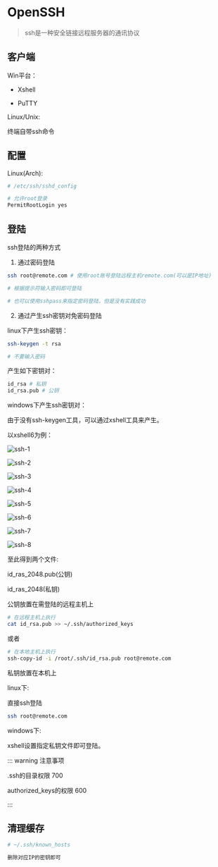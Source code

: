 # OpenSSH

> ssh是一种安全链接远程服务器的通讯协议

## 客户端

Win平台：

- Xshell

- PuTTY

Linux/Unix:

终端自带ssh命令

## 配置

Linux(Arch):

```bash
# /etc/ssh/sshd_config

# 允许root登录
PermitRootLogin yes
```

## 登陆

ssh登陆的两种方式

1. 通过密码登陆

```bash
ssh root@remote.com # 使用root账号登陆远程主机remote.com(可以是IP地址)

# 根据提示符输入密码即可登陆

# 也可以使用sshpass来指定密码登陆，但是没有实践成功
```

2. 通过产生ssh密钥对免密码登陆

linux下产生ssh密钥：

```bash
ssh-keygen -t rsa

# 不要输入密码
```

产生如下密钥对：

```bash
id_rsa # 私钥
id_rsa.pub # 公钥
```

windows下产生ssh密钥对：

由于没有ssh-keygen工具，可以通过xshell工具来产生。

以xshell6为例：

![ssh-1](/img/ssh-1.jpg)

![ssh-2](/img/ssh-2.jpg)

![ssh-3](/img/ssh-3.jpg)

![ssh-4](/img/ssh-4.jpg)

![ssh-5](/img/ssh-5.jpg)

![ssh-6](/img/ssh-6.jpg)

![ssh-7](/img/ssh-7.jpg)

![ssh-8](/img/ssh-8.jpg)

至此得到两个文件:

id_ras_2048.pub(公钥)

id_ras_2048(私钥)

公钥放置在需登陆的远程主机上

```bash
# 在远程主机上执行
cat id_rsa.pub >> ~/.ssh/authorized_keys
```

或者

```bash
# 在本地主机上执行
ssh-copy-id -i /root/.ssh/id_rsa.pub root@remote.com
```

私钥放置在本机上

linux下:

直接ssh登陆

```bash
ssh root@remote.com
```

windows下:

xshell设置指定私钥文件即可登陆。

::: warning 注意事项

.ssh的目录权限 700

authorized_keys的权限 600

:::

## 清理缓存

```bash
# ~/.ssh/known_hosts

删除对应IP的密钥即可
```
